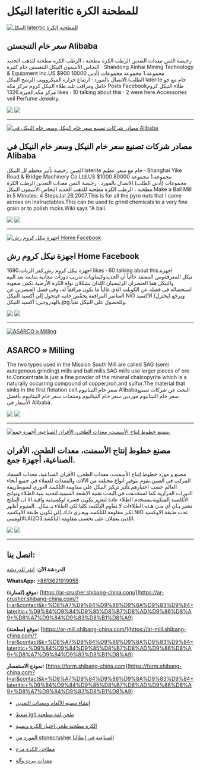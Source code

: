 # النيكل lateritic للمطحنة الكرة

<a href="https://swt.shibang-china.com/?l=ar&img&k=%D8%A7%D9%84%D9%86%D9%8A%D9%83%D9%84+lateritic+%D9%84%D9%84%D9%85%D8%B7%D8%AD%D9%86%D8%A9+%D8%A7%D9%84%D9%83%D8%B1%D8%A9" target="_blank">![النيكل lateritic للمطحنة الكرة](http://static.shibang-china.com/all-800x300/1062.jpg)</a>

## سعر خام التنجستن Alibaba
رخيصة الثمن معدات التعدين الرطب الكرة مطحنة ، الرطب الكرة مطحنة للذهب الحديد النحاس الأنتيمون النيكل التنغستن خام كثيرة &middot; Shandong Xinhai Mining Technology &amp; Equipment Inc.US $900 10000 مجموعة.1 مجموعة مجموعات (أدني الطلب).الاتصال بالمورد &middot; ارتفاع حرارة الميكروويف الرشح النيكل laterite خام مع جو خامل ومراقب تلبد.طلاء النيكل كروم مركز مكه Posts Facebookطلاء النيكل كروم مركز مكه,الجيزة.1326 likes · 10 talking about this · 2 were here.Accessories veil Perfume Jewelry.


<a href="https://whatsapp.shibangsoft.com/WhatsApp.php" target="_blank" title="WhatsApp">![](http://static.shibang-china.com/icon/whatsapp.png)</a> <a href="https://swt.shibang-china.com/?l=ar&icon&k=%D8%A7%D9%84%D9%86%D9%8A%D9%83%D9%84+lateritic+%D9%84%D9%84%D9%85%D8%B7%D8%AD%D9%86%D8%A9+%D8%A7%D9%84%D9%83%D8%B1%D8%A9" target="_blank">![](http://static.shibang-china.com/icon/chat-ar.png)</a>

---

<a href="https://swt.shibang-china.com/?l=ar&img&k=%D8%A7%D9%84%D9%86%D9%8A%D9%83%D9%84+lateritic+%D9%84%D9%84%D9%85%D8%B7%D8%AD%D9%86%D8%A9+%D8%A7%D9%84%D9%83%D8%B1%D8%A9" target="_blank">![مصادر شركات تصنيع سعر خام النيكل وسعر خام النيكل في Alibaba](http://static.shibang-china.com/all-800x300/706.jpg)</a>

## مصادر شركات تصنيع سعر خام النيكل وسعر خام النيكل في Alibaba
الصين رخيصة تأثير محطم لل النيكل laterite خام مع سعر عظيم &middot; Shanghai Yike Road &amp; Bridge Machinery Co.Ltd.US $1000 80000 مجموعة.1 مجموعة مجموعات (أدني الطلب).الاتصال بالمورد &middot; رخيصة الثمن معدات التعدين الرطب الكرة مطحنة ، الرطب الكرة مطحنة للذهب الحديد النحاس الأنتيمون النيكل.Make a Ball Mill in 5 Minutes: 4 StepsJul 26,2007.This is for all the pyro nuts that I came across on Instructables.This can be used to grind chemicals to a very fine grain or to polish rocks.Wiki says &quot;A ball.


<a href="https://whatsapp.shibangsoft.com/WhatsApp.php" target="_blank" title="WhatsApp">![](http://static.shibang-china.com/icon/whatsapp.png)</a> <a href="https://swt.shibang-china.com/?l=ar&icon&k=%D8%A7%D9%84%D9%86%D9%8A%D9%83%D9%84+lateritic+%D9%84%D9%84%D9%85%D8%B7%D8%AD%D9%86%D8%A9+%D8%A7%D9%84%D9%83%D8%B1%D8%A9" target="_blank">![](http://static.shibang-china.com/icon/chat-ar.png)</a>

---

<a href="https://swt.shibang-china.com/?l=ar&img&k=%D8%A7%D9%84%D9%86%D9%8A%D9%83%D9%84+lateritic+%D9%84%D9%84%D9%85%D8%B7%D8%AD%D9%86%D8%A9+%D8%A7%D9%84%D9%83%D8%B1%D8%A9" target="_blank">![اجهزة نيكل كروم رش Home Facebook](http://static.shibang-china.com/all-800x300/786.jpg)</a>

## اجهزة نيكل كروم رش Home Facebook
اجهزة نيكل كروم رش,كفر الزيات.1690 likes · 60 talking about this.اجهزة وكيماويات تدريب دورات مجانية متابعه بعد البيع‎نيكل المعرفةومن المعتقد حالياً أن الحديد والنيكل هما العنصران الرئيسيان اللذان يشكلان نواة الكرة الأرضية.تكمن صعوبة استحصاله في فصله عن الكوبلت الذي غالباً ما يكون مرافقاً له، وفي فصل العنصرين عن العناصر المرافقة.يحمَّص خامه فيتحول إلى أكسيد النيكل NiO ويرجَع (يختزل) الأكسيد بالهدروجين: أكسيد النيكل.jpg.وللحصول على النيكل نقياً.


<a href="https://whatsapp.shibangsoft.com/WhatsApp.php" target="_blank" title="WhatsApp">![](http://static.shibang-china.com/icon/whatsapp.png)</a> <a href="https://swt.shibang-china.com/?l=ar&icon&k=%D8%A7%D9%84%D9%86%D9%8A%D9%83%D9%84+lateritic+%D9%84%D9%84%D9%85%D8%B7%D8%AD%D9%86%D8%A9+%D8%A7%D9%84%D9%83%D8%B1%D8%A9" target="_blank">![](http://static.shibang-china.com/icon/chat-ar.png)</a>

---

<a href="https://swt.shibang-china.com/?l=ar&img&k=%D8%A7%D9%84%D9%86%D9%8A%D9%83%D9%84+lateritic+%D9%84%D9%84%D9%85%D8%B7%D8%AD%D9%86%D8%A9+%D8%A7%D9%84%D9%83%D8%B1%D8%A9" target="_blank">![ASARCO » Milling](http://static.shibang-china.com/all-800x300/346.jpg)</a>

## ASARCO » Milling
The two types used in the Mission South Mill are called SAG (semi autogenous grinding) mills and ball mills.SAG mills use larger pieces of ore to.Concentrate is just a fine powder of the mineral chalcopyrite which is a naturally occurring compound of copper,iron,and sulfur.The material that sinks in the first flotation cell.سعر خام التيتانيوم Alibabaالبحث عن شركات تصنيع سعر خام التيتانيوم موردين سعر خام التيتانيوم ومنتجات سعر خام التيتانيوم بأفضل الأسعار في Alibaba.


<a href="https://whatsapp.shibangsoft.com/WhatsApp.php" target="_blank" title="WhatsApp">![](http://static.shibang-china.com/icon/whatsapp.png)</a> <a href="https://swt.shibang-china.com/?l=ar&icon&k=%D8%A7%D9%84%D9%86%D9%8A%D9%83%D9%84+lateritic+%D9%84%D9%84%D9%85%D8%B7%D8%AD%D9%86%D8%A9+%D8%A7%D9%84%D9%83%D8%B1%D8%A9" target="_blank">![](http://static.shibang-china.com/icon/chat-ar.png)</a>

---

<a href="https://swt.shibang-china.com/?l=ar&img&k=%D8%A7%D9%84%D9%86%D9%8A%D9%83%D9%84+lateritic+%D9%84%D9%84%D9%85%D8%B7%D8%AD%D9%86%D8%A9+%D8%A7%D9%84%D9%83%D8%B1%D8%A9" target="_blank">![مصنع خطوط إنتاج الأسمنت، معدات الطحن، الأفران الصناعية، أجهزة جمع.](http://static.shibang-china.com/all-800x300/410.jpg)</a>

## مصنع خطوط إنتاج الأسمنت، معدات الطحن، الأفران الصناعية، أجهزة جمع.
مصنع و مورد خطوط إنتاج الأسمنت، معدات الطحن، الأفران الصناعية، معدات السماد المركب في الصين.نقوم بتوفير أنواع مختلفة من الآلات والمعدات للعملاء في جميع أنحاء العالم حسب اختيارهم.ﺘﺄﺜﻴﺭ ﺘﺭﻜﻴﺯ ﺍﻟﻨﻴﻜل ﻋﻠﻰ ﻤﻘﺎﻭﻤﺔ ﺍﻟﺘﺄﻜﺴﺩ ﺍﻟﺩﻭﺭﻱ ﻟﺴﻭﺒﻁﺭﻴﻘﺔ ﺍﻟﺩﻭﺭﺍﺕ ﺍﻟﺤﺭﺍﺭﻴﺔ ﻜﻤﺎ ﺍﺴﺘﺨﺩﻤﺕ ﻓﻲ.ﺍﻟﺒﺤﺙ ﺘﻘﻨﻴﺔ ﺍﻻﺸﻌﺔ ﺍﻟﺴﻴﻨﻴﺔ.ﻟﺘﺤﺩﻴﺩ ﺒﻨﻴﺔ ﺍﻟﻁﻼﺀ ﻭﻨﻭﺍﺘﺞ ﺍﻷﻜﺎﺴﻴﺩ ﺍﻟﻤﺘﻜﻭﻨﺔ.ﻴﺴﺘﺨﺩﻡ ﺍﻟﻁﻼﺀ ﻋﺎﺩﺓ ﻟﺘﻌﺯﻴﺯ ﺘﻜﻭﻴﻥ ﻗﺸﺭﺓ ﺍﻭﻜﺴﻴﺩﻴﺔ ﻭﺍﻗﻴﺔ.ﺍﻻ ﺍﻥ ﺍﻟﻨﺘﺎﺌﺞ ﺘﺸﻴﺭ ﺒـﺎﻥ ﺃﻱ ﻤـﻥ ﻫـﺫﻩ.ﺍﻟﻁﻼﺀﺍﺕ ﻻ ﺘﻘﺎﻭﻡ ﺍﻟﺘﺄﻜﺴﺩ ﻜﻠﻴﺎ ﻟﻜﻥ ﺍﻟﻁﻼﺀ ﺒـ ﻨﻴﻜل. .ﺍﻟﻤﻨﻴﻭﻡ ﺃﻅﻬﺭ ﺍﻜﺒﺭ ﻤﻘﺎﻭﻤﺔ ﻟﻠﺘﺄﻜﺴﺩ.ﻭﻴﻌـﺯﻯ ﺫﻟـﻙ.ﺇﻟﻰ ﺘﻜﻭﻴﻥ ﻁﺒﻘﺔ ﺍﻻﻭﻜﺴﻴﺩ.NiO.ﺘﺤﺕ ﻁﺒﻘﺔ ﺍﻻﻭﻜﺴﻴﺩ ﺍﻻﻟﻭﻤﻴﻨﻲ.Al2O3.ﺍﻟﻠﺫﻴﻥ ﻴﻌﻤﻼﻥ ﻋﻠﻰ ﺘﺤﺴﻴﻥ ﻤﻘﺎﻭﻤﺔ.ﺍﻟﺘﺄﻜﺴﺩ.


<a href="https://whatsapp.shibangsoft.com/WhatsApp.php" target="_blank" title="WhatsApp">![](http://static.shibang-china.com/icon/whatsapp.png)</a> <a href="https://swt.shibang-china.com/?l=ar&icon&k=%D8%A7%D9%84%D9%86%D9%8A%D9%83%D9%84+lateritic+%D9%84%D9%84%D9%85%D8%B7%D8%AD%D9%86%D8%A9+%D8%A7%D9%84%D9%83%D8%B1%D8%A9" target="_blank">![](http://static.shibang-china.com/icon/chat-ar.png)</a>

---
## اتصل بنا:

**الدردشة الآن:** [انقر للدردشة](https://swt.shibang-china.com?l=ar&contact&k=%D8%A7%D9%84%D9%86%D9%8A%D9%83%D9%84+lateritic+%D9%84%D9%84%D9%85%D8%B7%D8%AD%D9%86%D8%A9+%D8%A7%D9%84%D9%83%D8%B1%D8%A9)

**WhatsApp:**  [+8613621919955](https://whatsapp.shibangsoft.com/WhatsApp.php)

**موقع (كسارة):** [https://ar-crusher.shibang-china.com/](https://ar-crusher.shibang-china.com/?l=ar&contact&k=%D8%A7%D9%84%D9%86%D9%8A%D9%83%D9%84+lateritic+%D9%84%D9%84%D9%85%D8%B7%D8%AD%D9%86%D8%A9+%D8%A7%D9%84%D9%83%D8%B1%D8%A9)

**موقع (مطحنة):** [https://ar-mill.shibang-china.com/](https://ar-mill.shibang-china.com/?l=ar&contact&k=%D8%A7%D9%84%D9%86%D9%8A%D9%83%D9%84+lateritic+%D9%84%D9%84%D9%85%D8%B7%D8%AD%D9%86%D8%A9+%D8%A7%D9%84%D9%83%D8%B1%D8%A9)

**نموذج الاستفسار:** [https://form.shibang-china.com](https://form.shibang-china.com?l=ar&contact&k=%D8%A7%D9%84%D9%86%D9%8A%D9%83%D9%84+lateritic+%D9%84%D9%84%D9%85%D8%B7%D8%AD%D9%86%D8%A9+%D8%A7%D9%84%D9%83%D8%B1%D8%A9)

* [إنشاء مصنع الألغام ومعدات التعدين](../28/%D8%A5%D9%86%D8%B4%D8%A7%D8%A1%20%D9%85%D8%B5%D9%86%D8%B9%20%D8%A7%D9%84%D8%A3%D9%84%D8%BA%D8%A7%D9%85%20%D9%88%D9%85%D8%B9%D8%AF%D8%A7%D8%AA%20%D8%A7%D9%84%D8%AA%D8%B9%D8%AF%D9%8A%D9%86.md)

* [ضغط igh طحن لفة مطحنة](../30/%D8%B6%D8%BA%D8%B7%20igh%20%D8%B7%D8%AD%D9%86%20%D9%84%D9%81%D8%A9%20%D9%85%D8%B7%D8%AD%D9%86%D8%A9.md)

* [الكرة مطحنة طحن اختيار الكرة ونسبة](../29/%D8%A7%D9%84%D9%83%D8%B1%D8%A9%20%D9%85%D8%B7%D8%AD%D9%86%D8%A9%20%D8%B7%D8%AD%D9%86%20%D8%A7%D8%AE%D8%AA%D9%8A%D8%A7%D8%B1%20%D8%A7%D9%84%D9%83%D8%B1%D8%A9%20%D9%88%D9%86%D8%B3%D8%A8%D8%A9.md)

* [المورد من stonecrusher الصناعية في إيطاليا](../30/%D8%A7%D9%84%D9%85%D9%88%D8%B1%D8%AF%20%D9%85%D9%86%20stonecrusher%20%D8%A7%D9%84%D8%B5%D9%86%D8%A7%D8%B9%D9%8A%D8%A9%20%D9%81%D9%8A%20%D8%A5%D9%8A%D8%B7%D8%A7%D9%84%D9%8A%D8%A7.md)

* [مطاحن الكرة مزج](../26/%D9%85%D8%B7%D8%A7%D8%AD%D9%86%20%D8%A7%D9%84%D9%83%D8%B1%D8%A9%20%D9%85%D8%B2%D8%AC.md)

* [معدات بيرت وآلة](../29/%D9%85%D8%B9%D8%AF%D8%A7%D8%AA%20%D8%A8%D9%8A%D8%B1%D8%AA%20%D9%88%D8%A2%D9%84%D8%A9.md)